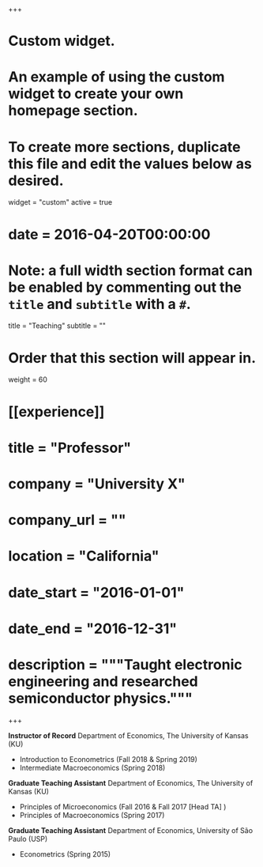 +++
# Custom widget.
# An example of using the custom widget to create your own homepage section.
# To create more sections, duplicate this file and edit the values below as desired.
widget = "custom"
active = true
# date = 2016-04-20T00:00:00

# Note: a full width section format can be enabled by commenting out the `title` and `subtitle` with a `#`.
title = "Teaching"
subtitle = ""

# Order that this section will appear in.
weight = 60

# [[experience]]
#   title = "Professor"
#   company = "University X"
#   company_url = ""
#   location = "California"
#   date_start = "2016-01-01"
#   date_end = "2016-12-31"
#   description = """Taught electronic engineering and researched semiconductor physics."""

+++

**Instructor of Record**
Department of Economics, The University of Kansas (KU)

* Introduction to Econometrics (Fall 2018 & Spring 2019)
* Intermediate Macroeconomics (Spring 2018)


**Graduate Teaching Assistant**
Department of Economics, The University of Kansas (KU)
* Principles of Microeconomics (Fall 2016 & Fall 2017 [Head TA] )
* Principles of Macroeconomics (Spring 2017)


**Graduate Teaching Assistant**
Department of Economics, University of São Paulo (USP)
* Econometrics (Spring 2015)